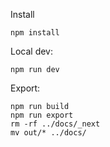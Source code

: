 
Install

    npm install

Local dev:

    npm run dev

Export:
    
    npm run build
    npm run export
    rm -rf ../docs/_next
    mv out/* ../docs/
    